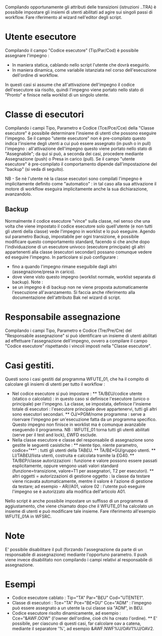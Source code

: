 Compilando opportunamente gli attributi delle transizioni (istruzioni ..TRA) è possibile impostare gli insiemi di utenti abilitati ad agire sui singoli passi di workflow. Fare riferimento al wizard nell'editor degli script.

# Utente esecutore

Compilando il campo "Codice esecutore" (Tip/Par/Cod) è possibile assegnare l'impegno : 
 * In maniera statica, cablando nello script l'utente che dovrà eseguirlo.
 * In maniera dinamica, come variabile istanziata nel corso dell'esecuzione dell'ordine di workflow.

In questi casi si assume che all'attivazione dell'impegno il codice dell'esecutore sia risolto, quindi l'impegno viene portato nello stato di "Pronto" e finisce nella worklist di un singolo utente.

# Classe di esecutori

Compilando i campi Tipo, Parametro e Codice (Tce/Pce/Cce) della "Classe esecutore" è possibile determinare l'insieme di utenti che possono eseguire l'impegno.
Se il campo "utente esecutore" non è pre-compilato questo indica l'insieme degli utenti a cui può essere assegnato (in push o in pull) l'impegno :  all'attivazione dell'impegno questo viene portato nello stato di "Assegnabile"; da qui si può, a seconda dei casi, procedere mediante Assegnazione (push) o Presa in carico (pull).
Se il campo "utente esecutore" è pre-compilato il comportamento dipende dall'impostazione del "backup" (si veda di seguito).

NB - Se nè l'utente nè la classe esecutori sono compilati l'impegno è implicitamente definito come "automatico" :  in tal caso alla sua attivazione il motore di workflow eseguira implicitamente anche la sua dichiarazione, avanzandolo.

## Backup

Normalmente il codice esecutore "vince" sulla classe, nel senso che una volta che viene impostato il codice esecutore solo quell'utente (e non tutti gli utenti della classe) vede l'impegno in worklist e lo può eseguire.
Agendo sul parametro Backup, impostabile per ogni transizione, è possibile modificare questo comportamento standard, facendo sì che anche dopo l'individuazione di un esecutore univoco (esecutore principale) gli altri appartenenti alla classe (esecutori secondari) possano comunque vedere ed eseguire l'impegno.
In particolare si può configurare : 
 * fino a quando l'impegno rimane eseguibile dagli altri (assegnazione/presa in carico).
 * dove viene visto questo impegno (worklist normale, worklist separata di backup).
Note : 
 * se un impegno è di backup non ne viene proposta automaticamente l'esecuzione all'avanzamento.
Si faccia anche riferimento alla documentazione dell'attributo Bak nel wizard di script.

# Responsabile assegnazione

Compilando i campi Tipo, Parametro e Codice (Tre/Pre/Cre) del "Responsabile assegnazione" si può identificare un insieme di utenti abilitati ad effettuare l'assegnazione dell'impegno, ovvero a compilare il campo "Codice esecutore" rispettando i vincoli imposti nella "Classe esecutore".

# Casi gestiti.

Questi sono i casi gestiti dal programma WFUTE_01, che ha il compito di calcolare gli insiemi di utenti per tutto il workflow : 
 * Nel codice esecutore si può impostare : 
 ** TA/B£U/codice utente (statico o calcolato) :  in questo caso si definisce l'esecutore (unico o principale) per l'impegno. La classe, se impostata, definisce l'insieme totale di esecutori :  l'esecutore principale deve appartenervi, tutti gli altri sono esecutori secondari.
 ** OJ/*PGM/nome programma :  serve a riservare l'impegno per un'esecuzione fatta da un programma specifico. Questo impegno non finisce in worklist ma è comunque avanzabile eseguendo il programma. NB :  WFUTE_01 torna tutti gli utenti abilitati (serve per il test and lock), £WFD esclude.
 * Nella classe esecutore e classe del responsabile di assegnazione sono gestite le seguenti casistiche : 
 ** niente tipo, niente parametro, codice="**" :  tutti gli utenti della TAB£U.
 ** TA/B£*GU/gruppo utenti.
 ** LI/TAB£U/lista utenti, costruita e calcolata tramite la £G40.
 ** TA/B£P/classe autorizzazioni :  funzione e valore possono essere passati esplicitamente, oppure vengono usati valori standard (funzione=transizione, valore=T1 per assegnatori, T2 per esecutori).
 ** altri oggetti = autorizzazioni di gestione oggetto :  la classe da testare viene ricavata automaticamente, mentre il valore è l'azione di gestione da testare; ad esempio - AR//A01, valore 02 :  l'utente può eseguire l'impegno se è autorizzato alla modifica dell'articolo A01.

Nello script è anche possibile impostare un suffisso di un programma di aggiustamento, che viene chiamato dopo che il WFUTE_01 ha calcolato un insieme di utenti e può modificare tale insieme.
Fare riferimento all'esempio WFUTE_01A in WFSRC.

# Note

E' possibile disabilitare il pull (forzando l'assegnazione da parte di un responsabile di assegnazione) mediante l'opportuno parametro.
Il push viene invece disabilitato non compilando i campi relativi al responsabile di assegnazione.

# Esempi

 * Codice esecutore cablato :  Tip="TA" Par="B£U" Cod="UTENTE1".
 * Classe di esecutori :  Tce="TA" Pce="B£*GU" Cce="ADM" :  l'impegno può essere assegnato a un utente la cui classe sia "ADM", in B£U.
 * Codice esecutore risolto dinamicamente, ad esempio :  Cce="&AWF.OOW" (l'owner dell'ordine, cioè chi ha creato l'ordine).
 ** E' possibile, per ciascuno di questi casi, far calcolare oav a catena, mediante il separatore '%', ad esempio &AWF.NWF%U/OAV1%U/OAV2.
